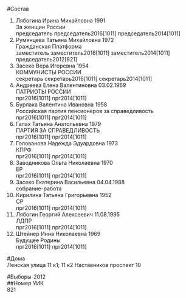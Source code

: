 #Состав  
1. Лябогина Ирина Михайловна 1991  
    За женщин России  
    председатель председатель2016[1011] председатель2014[1011]  
2. Румянцева Татьяна Михайловна 1972  
    Гражданская Платформа  
    заместитель заместитель2016[1011] заместитель2014[1011] председатель2012[821]  
3. Засеко Вера Игоревна 1954  
    КОММУНИСТЫ РОССИИ  
    секретарь секретарь2016[1011] секретарь2014[1011]  
4. Андреева Елена Валентиновна 03.02.1969  
    ПАТРИОТЫ РОССИИ  
    прг2016[1011] прг2014[1011]  
5. Бурлака Валентина Ивановна 1958  
    Российская партия пенсионеров за справедливость  
    прг2016[1011] прг2014[1011]  
6. Галах Татьяна Анатольевна 1979  
    ПАРТИЯ ЗА СПРАВЕДЛИВОСТЬ  
    прг2016[1011] прг2014[1011]  
7. Голованова Надежда Эдуардовна 1973  
    КПРФ  
    прг2016[1011] прг2014[1011]  
8. Заводникова Ольга Николаевна 1970  
    ЕР  
    прг2016[1011] прг2014[1011]  
9. Засеко Екатерина Васильевна 04.04.1988  
    собрание-работа  
10. Кирилина Татьяна Григорьевна 1952  
    СР  
    прг2016[1011] прг2014[1011]  
11. Лябогин Георгий Алексеевич 11.08.1995  
    ЛДПР  
    прг2016[1011] прг2014[1011]  
12. Штейнер Инна Николаевна 1969  
    Будущее Родины  
    прг2016[1011] прг2014[1011]  
  
#Дома  
Ленская улица 11 к1; 11 к2 Наставников проспект 10  
  
#Выборы-2012  
##Номер УИК  
821  
